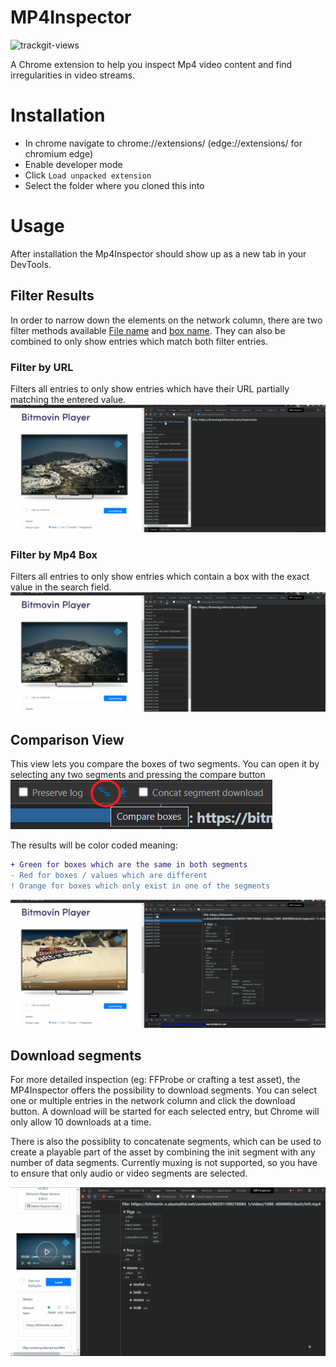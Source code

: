 # MP4Inspector
<img src="https://us-central1-trackgit-analytics.cloudfunctions.net/token/ping/l2q8nl1mv69fkeim79rl" alt="trackgit-views" />

A Chrome extension to help you inspect Mp4 video content and find irregularities in video streams.

# Installation

- In chrome navigate to chrome://extensions/ (edge://extensions/ for chromium edge)
- Enable developer mode
- Click `Load unpacked extension`
- Select the folder where you cloned this into

# Usage

After installation the Mp4Inspector should show up as a new tab in your DevTools.

## Filter Results
In order to narrow down the elements on the network column, there are two filter methods available [File name](#filter-by-url) and [box name](#filter-by-mp4-box). They can also be combined to only show entries which match both filter entries.

### Filter by URL
Filters all entries to only show entries which have their URL partially matching the entered value.
![Filter by URL part](/readmeResources/UrlSearch.gif)

### Filter by Mp4 Box
Filters all entries to only show entries which contain a box with the exact value in the search field.
![Filter by URL part](/readmeResources/BoxSearch.gif)

## Comparison View

This view lets you compare the boxes of two segments.
You can open it by selecting any two segments and pressing the compare button 
![compareViewButton](/readmeResources/compareViewButton.png)

The results will be color coded meaning:
```diff
+ Green for boxes which are the same in both segments
- Red for boxes / values which are different
! Orange for boxes which only exist in one of the segments
```

![Comparison view in action](/readmeResources/CompareView.gif)

## Download segments
For more detailed inspection (eg: FFProbe or crafting a test asset), the MP4Inspector offers the possibility to download segments. You can select one or multiple entries in the network column and click the download button. A download will be started for each selected entry, but Chrome will only allow 10 downloads at a time.

There is also the possiblity to concatenate segments, which can be used to create a playable part of the asset by combining the init segment with any number of data segments. Currently muxing is not supported, so you have to ensure that only audio or video segments are selected.

![Download possibilities](/readmeResources/download.gif)

